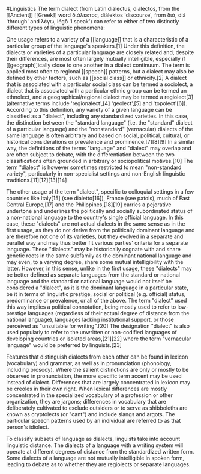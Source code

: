 #Linguistics 
The term dialect (from Latin dialectus, dialectos, from the [[Ancient]] [[Greek]] word διάλεκτος, diálektos 'discourse', from διά, diá 'through' and λέγω, légō 'I speak') can refer to either of two distinctly different types of linguistic phenomena:

One usage refers to a variety of a [[language]] that is a characteristic of a particular group of the language's speakers.[1] Under this definition, the dialects or varieties of a particular language are closely related and, despite their differences, are most often largely mutually intelligible, especially if [[geograph]]ically close to one another in a dialect continuum. The term is applied most often to regional [[speech]] patterns, but a dialect may also be defined by other factors, such as [[social class]] or ethnicity.[2] A dialect that is associated with a particular social class can be termed a sociolect, a dialect that is associated with a particular ethnic group can be termed an ethnolect, and a geographical/regional dialect may be termed a regiolect[3] (alternative terms include 'regionalect',[4] 'geolect',[5] and 'topolect'[6]). According to this definition, any variety of a given language can be classified as a "dialect", including any standardized varieties. In this case, the distinction between the "standard language" (i.e. the "standard" dialect of a particular language) and the "nonstandard" (vernacular) dialects of the same language is often arbitrary and based on social, political, cultural, or historical considerations or prevalence and prominence.[7][8][9] In a similar way, the definitions of the terms "language" and "dialect" may overlap and are often subject to debate, with the differentiation between the two classifications often grounded in arbitrary or sociopolitical motives.[10] The term "dialect" is however sometimes restricted to mean "non-standard variety", particularly in non-specialist settings and non-English linguistic traditions.[11][12][13][14]

The other usage of the term "dialect", specific to colloquial settings in a few countries like Italy[15] (see dialetto[16]), France (see patois), much of East Central Europe,[17] and the Philippines,[18][19] carries a pejorative undertone and underlines the politically and socially subordinated status of a non-national language to the country's single official language. In this case, these "dialects" are not actual dialects in the same sense as in the first usage, as they do not derive from the politically dominant language and are therefore not one of its varieties, but they evolved in a separate and parallel way and may thus better fit various parties' criteria for a separate language. These "dialects" may be historically cognate with and share genetic roots in the same subfamily as the dominant national language and may even, to a varying degree, share some mutual intelligibility with the latter. However, in this sense, unlike in the first usage, these "dialects" may be better defined as separate languages from the standard or national language and the standard or national language would not itself be considered a "dialect", as it is the dominant language in a particular state, be it in terms of linguistic prestige, social or political (e.g. official) status, predominance or prevalence, or all of the above. The term "dialect" used this way implies a political connotation, being mostly used to refer to low-prestige languages (regardless of their actual degree of distance from the national language), languages lacking institutional support, or those perceived as "unsuitable for writing".[20] The designation "dialect" is also used popularly to refer to the unwritten or non-codified languages of developing countries or isolated areas,[21][22] where the term "vernacular language" would be preferred by linguists.[23]

Features that distinguish dialects from each other can be found in lexicon (vocabulary) and grammar, as well as in pronunciation (phonology, including prosody). Where the salient distinctions are only or mostly to be observed in pronunciation, the more specific term accent may be used instead of dialect. Differences that are largely concentrated in lexicon may be creoles in their own right. When lexical differences are mostly concentrated in the specialized vocabulary of a profession or other organization, they are jargons; differences in vocabulary that are deliberately cultivated to exclude outsiders or to serve as shibboleths are known as cryptolects (or "cant") and include slangs and argots. The particular speech patterns used by an individual are referred to as that person's idiolect.

To classify subsets of language as dialects, linguists take into account linguistic distance. The dialects of a language with a writing system will operate at different degrees of distance from the standardized written form. Some dialects of a language are not mutually intelligible in spoken form, leading to debate as to whether they are regiolects or separate languages.